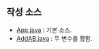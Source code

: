 ## 작성 소스
- [App.java](https://github.com/sohiekim65/study_javas/blob/master/src/App.java) : 기본 소스.
- [AddAB.java](https://github.com/sohiekim65/study_javas/blob/master/src/AddAB.java) : 두 변수를 합함.
